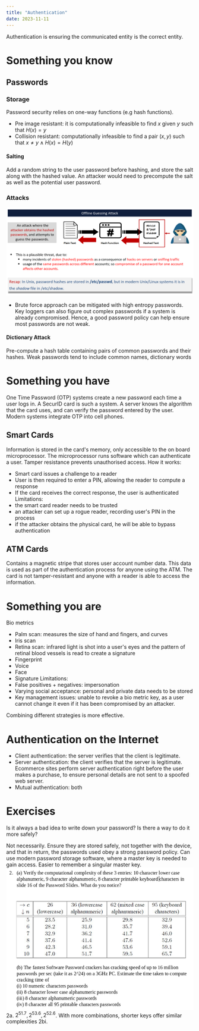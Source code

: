 ```yaml
---
title: "Authentication"
date: 2023-11-11
---
```

Authentication is ensuring the communicated entity is the correct entity.
# Something you know
## Passwords
### Storage
Password security relies on one-way functions (e.g hash functions).
- Pre image resistant: it is computationally infeasible to find $x$ given $y$ such that $H(x) = y$
- Collision resistant: computationally infeasible to find a pair $(x,y)$ such that $x\ne y \land H(x) = H(y)$
#### Salting
Add a random string to the user password before hashing, and store the salt along with the hashed value. An attacker would need to precompute the salt as well as the potential user password.
### Attacks
![](Pics/Pasted%20image%2020231111224116.png)
- Brute force approach can be mitigated with high entropy passwords.  Key loggers can also figure out complex passwords if a system is already compromised. Hence, a good password policy can help ensure most passwords are not weak.
#### Dictionary Attack
Pre-compute a hash table containing pairs of common passwords and their hashes. Weak passwords tend to include common names, dictionary words
# Something you have
One Time Password (OTP) systems create a new password each time a user logs in. 
A SecurID card is such a system. A server knows the algorithm that the card uses, and can verify the password entered by the user. Modern systems integrate OTP into cell phones.
## Smart Cards
Information is stored in the card's memory, only accessible to the on board microprocessor. The microprocessor runs software which can authenticate a user. Tamper resistance prevents unauthorised access.
How it works:
- Smart card issues a challenge to a reader
- User is then required to enter a PIN, allowing the reader to compute a response
- If the card receives the correct response, the user is authenticated
Limitations:
- the smart card reader needs to be trusted
- an attacker can set up a rogue reader, recording user's PIN in the process
- if the attacker obtains the physical card, he will be able to bypass authentication
## ATM Cards
Contains a magnetic stripe that stores user account number data. This data is used as part of the authentication process for anyone using the ATM. The card is not tamper-resistant and anyone with a reader is able to access the information.
# Something you are
Bio metrics
- Palm scan: measures the size of hand and fingers, and curves
- Iris scan
- Retina scan: infrared light is shot into a user's eyes and the pattern of retinal blood vessels is read to create a signature
- Fingerprint
- Voice
- Face
- Signature
Limitations:
- False positives + negatives: impersonation
- Varying social acceptance: personal and private data needs to be stored
- Key management issues: unable to revoke a bio metric key, as a user cannot change it even if it has been compromised by an attacker.

Combining different strategies is more effective.
# Authentication on the Internet
- Client authentication: the server verifies that the client is legitimate.
- Server authentication: the client verifies that the server is legitimate. Ecommerce sites perform server authentication right before the user makes a purchase, to ensure personal details are not sent to a spoofed web server.
- Mutual authentication: both
# Exercises
Is it always a bad idea to write down your password? Is there a way to do it more safely?

Not necessarily. Ensure they are stored safely, not together with the device, and that in return, the passwords used obey a strong password policy. Can use modern password storage software, where a master key is needed to gain access. Easier to remember a singular master key.
![](Pics/Pasted%20image%2020231112111803.png)
2a. $2^{51.7}, 2^{53.6}, 2^{52.6}$. With more combinations, shorter keys offer similar complexities
2bi. 